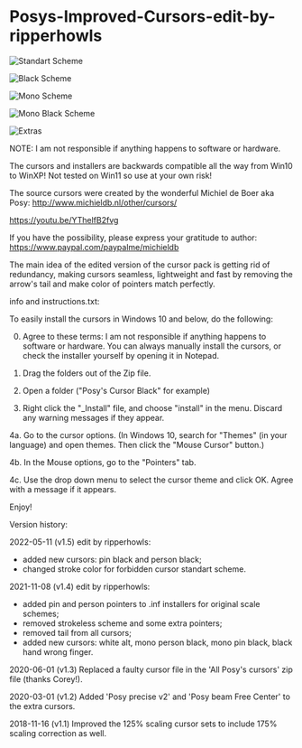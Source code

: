 # Posys-Improved-Cursors-edit-by-ripperhowls

![Standart Scheme](https://user-images.githubusercontent.com/95716821/167911878-f70b8bca-0faf-4919-9ec1-1be578cb84aa.png)

![Black Scheme](https://user-images.githubusercontent.com/95716821/167909993-c5dbed1b-ab1b-44ac-b725-4e48dffcbee4.png)

![Mono Scheme](https://user-images.githubusercontent.com/95716821/167914277-92ad33b8-b48f-40de-b125-4cfb5878f753.png)

![Mono Black Scheme](https://user-images.githubusercontent.com/95716821/167918807-9186ddb3-1fd1-4d16-b19f-77ba65d1ae9b.png)

![Extras](https://user-images.githubusercontent.com/95716821/167920545-603147a3-b04f-49ab-a034-228d818bf73e.png)


NOTE: I am not responsible if anything happens to software or hardware.

The cursors and installers are backwards compatible all the way from Win10 to WinXP! Not tested on Win11 so use at your own risk!

The source cursors were created by the wonderful Michiel de Boer aka Posy: http://www.michieldb.nl/other/cursors/

https://youtu.be/YThelfB2fvg

If you have the possibility, please express your gratitude to author: https://www.paypal.com/paypalme/michieldb

The main idea of the edited version of the cursor pack is getting rid of redundancy, making cursors seamless, lightweight and fast by removing the arrow's tail and make color of pointers match perfectly.

info and instructions.txt:

To easily install the cursors in Windows 10 and below, do the following:

0. Agree to these terms: I am not responsible if anything happens to software or hardware.
You can always manually install the cursors, or check the installer yourself by opening it in Notepad.

1. Drag the folders out of the Zip file.

2. Open a folder ("Posy's Cursor Black" for example)

3. Right click the "_Install" file, and choose "install" in the menu. Discard any warning messages if they appear.

4a. Go to the cursor options.
(In Windows 10, search for "Themes" (in your language) and open themes. Then click the "Mouse Cursor" button.)

4b. In the Mouse options, go to the "Pointers" tab.

4c.  Use the drop down menu to select the cursor theme and click OK. Agree with a message if it appears.

Enjoy!

Version history:

2022-05-11 (v1.5) edit by ripperhowls:
- added new cursors: pin black and person black;
- changed stroke color for forbidden cursor standart scheme.

2021-11-08 (v1.4) edit by ripperhowls: 
- added pin and person pointers to .inf installers for original scale schemes;
- removed strokeless scheme and some extra pointers;
- removed tail from all cursors;
- added new cursors: white alt, mono person black, mono pin black, black hand wrong finger.

2020-06-01 (v1.3) Replaced a faulty cursor file in the 'All Posy's cursors' zip file (thanks Corey!).

2020-03-01 (v1.2) Added 'Posy precise v2' and 'Posy beam Free Center' to the extra cursors.

2018-11-16 (v1.1) Improved the 125% scaling cursor sets to include 175% scaling correction as well.
